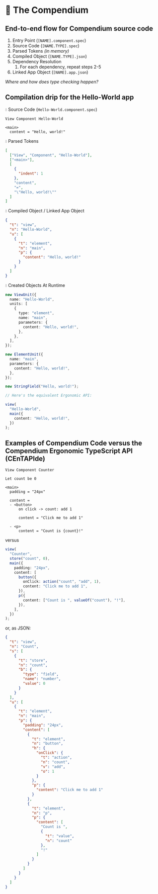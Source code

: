 # 📗 The Compendium

## End-to-end flow for Compendium source code

1. Entry Point (`[NAME].component.spec`)
1. Source Code (`[NAME.TYPE].spec`)
1. Parsed Tokens _(in memory)_
1. Compiled Object (`[NAME.TYPE].json`)
1. Dependency Resolution
   1. For each dependency, repeat steps 2-5
1. Linked App Object (`[NAME].app.json`)

_Where and how does type checking happen?_

## Compilation drip for the Hello-World app

💧 Source Code (`Hello-World.component.spec`)

```
View Component Hello-World

<main>
  content = "Hello, world!"

```

💧 Parsed Tokens

```json
[
  ["View", "Component", "Hello-World"],
  ["<main>"],
  [
    {
      "indent": 1
    },
    "content",
    "=",
    "\"Hello, world!\""
  ]
]
```

💧 Compiled Object / Linked App Object

```json
{
  "t": "view",
  "n": "Hello-World",
  "u": [
    {
      "t": "element",
      "n": "main",
      "p": {
        "content": "Hello, world!"
      }
    }
  ]
}
```

💧 Created Objects At Runtime

```ts
new ViewUnit({
  name: "Hello-World",
  units: [
    {
      type: "element",
      name: "main",
      parameters: {
        content: "Hello, world!",
      },
    },
  ],
});

new ElementUnit({
  name: "main",
  parameters: {
    content: "Hello, world!",
  },
});

new StringField("Hello, world!");

// Here's the equivalent Ergonomic API:

view(
  "Hello-World",
  main({
    content: "Hello, world!",
  })
);
```

## Examples of Compendium Code versus the Compendium Ergonomic TypeScript API (CEnTAPIde)

```
View Component Counter

Let count be 0

<main>
  padding = "24px"

  content =
  - <button>
      on click -> count: add 1

      content = "Click me to add 1"

  - <p>
      content = "Count is {count}!"

```

versus

```ts
view(
  "Counter",
  store("count", 0),
  main({
    padding: "24px",
    content: [
      button({
        onClick: action("count", "add", 1),
        content: "Click me to add 1",
      }),
      p({
        content: ["Count is ", valueOf("count"), "!"],
      }),
    ],
  })
);
```

or, as JSON:

```json
{
  "t": "view",
  "n": "Count",
  "s": [
    {
      "t": "store",
      "n": "count",
      "b": {
        "type": "field",
        "name": "number",
        "value": 0
      }
    }
  ],
  "u": [
    {
      "t": "element",
      "n": "main",
      "p": {
        "padding": "24px",
        "content": [
          {
            "t": "element",
            "n": "button",
            "h": {
              "onClick": {
                "t": "action",
                "n": "count",
                "v": "add",
                "o": 1
              }
            },
            "p": {
              "content": "Click me to add 1"
            }
          },
          {
            "t": "element",
            "n": "p",
            "p": {
              "content": [
                "Count is ",
                {
                  "t": "value",
                  "n": "count"
                },
                "!"
              ]
            }
          }
        ]
      }
    }
  ]
}
```
